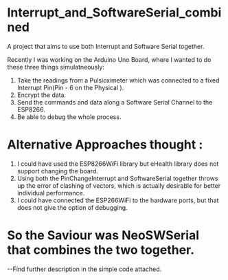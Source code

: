 # Interrupt_and_SoftwareSerial_combined
A project that aims to use both Interrupt and Software Serial together.

Recently I was working on the Arduino Uno Board, where I wanted to do these three things simulatneously:
  1. Take the readings from a Pulsioximeter which was connected to a fixed Interrupt Pin(Pin - 6 on the Physical ).
  2. Encrypt the data.
  3. Send the commands and data along a Software Serial Channel to the ESP8266.
  4. Be able to debug the whole process.

# Alternative Approaches thought :
  1. I could have used the ESP8266WiFi library but eHealth library does not support changing the board.
  2. Using both the PinChangeInterrupt and SoftwareSerial together throws up the error of clashing of vectors, which is actually desirable for better individual performance.
  3. I could have connected the ESP266WiFi to the hardware ports, but that does not give the option of debugging.
# So the Saviour was NeoSWSerial that combines the two together.
  --Find further description in the simple code attached.
